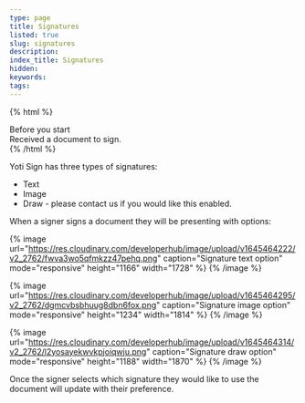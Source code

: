```yaml
---
type: page
title: Signatures
listed: true
slug: signatures
description: 
index_title: Signatures
hidden: 
keywords: 
tags: 
---
```


{% html %}
<div class="alert-BYS">
   <div class="alert-title" id="BYS">
      Before you start
   </div>
   <div class="alert-text" >
Received a document to sign.   <div class="alert-links"> 
   </div>
</div>
{% /html %}

Yoti Sign has three types of signatures:

- Text
- Image
- Draw - please contact us if you would like this enabled.

When a signer signs a document they will be presenting with options:

{% image url="https://res.cloudinary.com/developerhub/image/upload/v1645464222/v2_2762/fwva3wo5qfmkzz47pehq.png" caption="Signature text option" mode="responsive" height="1166" width="1728" %}
{% /image %}

{% image url="https://res.cloudinary.com/developerhub/image/upload/v1645464295/v2_2762/dgmcvbsbhuug8dbn6fox.png" caption="Signature image option" mode="responsive" height="1234" width="1814" %}
{% /image %}

{% image url="https://res.cloudinary.com/developerhub/image/upload/v1645464314/v2_2762/l2yosayekwvkpjoiqwju.png" caption="Signature draw option" mode="responsive" height="1188" width="1870" %}
{% /image %}

Once the signer selects which signature they would like to use the document will update with their preference.